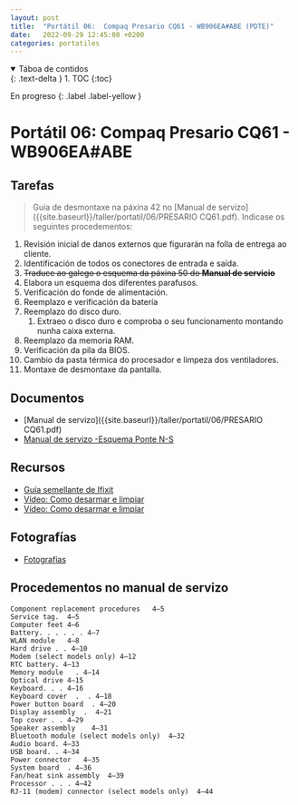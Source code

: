 ```yaml
---
layout: post
title:  "Portátil 06:  Compaq Presario CQ61 - WB906EA#ABE (PDTE)"
date:   2022-09-29 12:45:00 +0200
categories: portatiles
---
```


<details open markdown="block">
  <summary>
    Táboa de contidos
  </summary>
  {: .text-delta }
1. TOC
{:toc}
</details>

En progreso
{: .label .label-yellow }

# Portátil 06:  Compaq Presario CQ61 - WB906EA#ABE


## Tarefas


> Guía de desmontaxe na páxina 42 no   [Manual de servizo]({{site.baseurl}}/taller/portatil/06/PRESARIO CQ61.pdf). Indicase os seguintes procedementos:


1. Revisión inicial de danos externos que figurarán na folla de entrega ao cliente. 
2. Identificación de todos os conectores de entrada e saída.
3. ~~Traduce ao galego o esquema da páxina 50 do **Manual de servicio**~~
4. Elabora un esquema dos diferentes parafusos. 
5. Verificación do fonde de alimentación. 
6. Reemplazo e verificación da batería
7. Reemplazo do disco duro. 
   1. Extraeo o disco duro e comproba o seu funcionamento montando nunha caixa externa.
8. Reemplazo da memoria RAM. 
9. Verificación da pila da BIOS. 
10. Cambio da pasta térmica do procesador e limpeza dos ventiladores. 
11. Montaxe de desmontaxe da pantalla.


## Documentos
* [Manual de servizo]({{site.baseurl}}/taller/portatil/06/PRESARIO CQ61.pdf)
* [Manual de servizo -Esquema Ponte N-S]({{site.baseurl}}/taller/portatil/06/hp_compaq_presario_cq61_quanta_op8_rev_1a_sch.pdf)


## Recursos
- [Guía semellante de Ifixit](https://es.ifixit.com/Device/MSI_PR600_MS-16372)
- [Vídeo: Como desarmar e limpiar](https://www.youtube.com/watch?v=CUfNzAv5VpI&ab_channel=How-FixIT)
- [Vídeo: Como desarmar e limpiar](https://www.youtube.com/watch?v=5iHpPfdSrZE&ab_channel=HighVoltage)



## Fotografías

 * [Fotografías]({{site.baseurl}}/taller/portatil/06/fotos/fotos.pdf)


## Procedementos no manual de servizo

```
Component replacement procedures   4–5
Service tag.  4–5
Computer feet 4–6
Battery. . . . . . 4–7
WLAN module   4–8
Hard drive . . 4–10
Modem (select models only) 4–12
RTC battery. 4–13
Memory module   . 4–14
Optical drive 4–15
Keyboard. . . 4–16
Keyboard cover  .  . 4–18
Power button board  . 4–20
Display assembly  .  4–21
Top cover . . 4–29
Speaker assembly    4–31
Bluetooth module (select models only)  4–32
Audio board. 4–33
USB board. . 4–34
Power connector   4–35
System board  . 4–36
Fan/heat sink assembly  4–39
Processor . . . 4–42
RJ-11 (modem) connector (select models only)  4–44
```